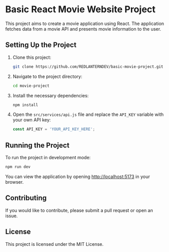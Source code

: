 # Basic React Movie Website Project

This project aims to create a movie application using React. The application fetches data from a movie API and presents movie information to the user.

## Setting Up the Project

1. Clone this project:
   ```bash
   git clone https://github.com/REDLANTERNDEV/basic-movie-project.git
   ```
2. Navigate to the project directory:
   ```bash
   cd movie-project
   ```
3. Install the necessary dependencies:
   ```bash
   npm install
   ```
4. Open the `src/services/api.js` file and replace the `API_KEY` variable with your own API key:
   ```javascript
   const API_KEY = 'YOUR_API_KEY_HERE';
   ```

## Running the Project

To run the project in development mode:

```bash
npm run dev
```

You can view the application by opening [http://localhost:5173](http://localhost:5173) in your browser.

## Contributing

If you would like to contribute, please submit a pull request or open an issue.

## License

This project is licensed under the MIT License.
